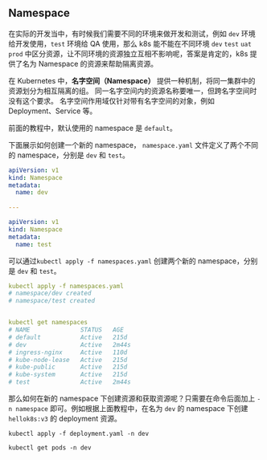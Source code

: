 ## Namespace

在实际的开发当中，有时候我们需要不同的环境来做开发和测试，例如 `dev` 环境给开发使用，`test` 环境给 QA 使用，那么 k8s 能不能在不同环境 `dev` `test` `uat` `prod` 中区分资源，让不同环境的资源独立互相不影响呢，答案是肯定的，k8s 提供了名为 Namespace 的资源来帮助隔离资源。

在 Kubernetes 中，**名字空间（Namespace）** 提供一种机制，将同一集群中的资源划分为相互隔离的组。 同一名字空间内的资源名称要唯一，但跨名字空间时没有这个要求。 名字空间作用域仅针对带有名字空间的对象，例如 Deployment、Service 等。

前面的教程中，默认使用的 namespace 是 `default`。

下面展示如何创建一个新的 namespace， `namespace.yaml` 文件定义了两个不同的 namespace，分别是 `dev` 和 `test`。

``` yaml
apiVersion: v1
kind: Namespace
metadata:
  name: dev
  
---

apiVersion: v1
kind: Namespace
metadata:
  name: test
```

可以通过`kubectl apply -f namespaces.yaml` 创建两个新的 namespace，分别是 `dev` 和 `test`。

```yaml
kubectl apply -f namespaces.yaml    
# namespace/dev created
# namespace/test created


kubectl get namespaces          
# NAME              STATUS   AGE
# default           Active   215d
# dev               Active   2m44s
# ingress-nginx     Active   110d
# kube-node-lease   Active   215d
# kube-public       Active   215d
# kube-system       Active   215d
# test              Active   2m44s
```

那么如何在新的 namespace 下创建资源和获取资源呢？只需要在命令后面加上 `-n namespace` 即可。例如根据上面教程中，在名为 `dev` 的 namespace 下创建 `hellok8s:v3` 的 deployment 资源。

```shell
kubectl apply -f deployment.yaml -n dev

kubectl get pods -n dev
```
